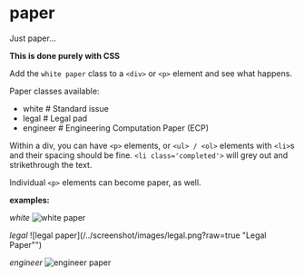 paper
=====

Just paper...

**This is done purely with CSS**

Add the `white paper` class to a `<div>` or `<p>` element and see what happens.

Paper classes available:
* white # Standard issue
* legal # Legal pad
* engineer # Engineering Computation Paper (ECP)

Within a div, you can have `<p>` elements, or `<ul> / <ol>` elements with `<li>`s and their spacing should be fine. `<li class='completed'>` will grey out and strikethrough the text.

Individual `<p>` elements can become paper, as well.

**examples:**

*white*
![white paper](/../screenshot/images/white.png?raw=true "White Paper")

*legal*
![legal paper](/../screenshot/images/legal.png?raw=true "Legal Paper"")

*engineer*
![engineer paper](/../screenshot/images/ecp.png?raw=true "Engineering Computation Paper")